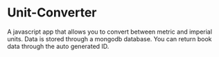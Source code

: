 # Unit-Converter
A javascript app that allows you to convert between metric and imperial units. Data is stored through a mongodb database. You can return book data through the auto generated ID. 
